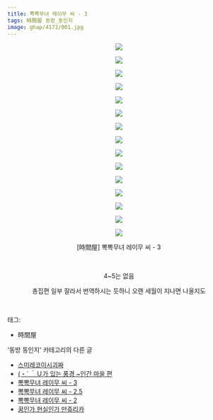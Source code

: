 ```yaml
---
title: 뽁뽁무녀 레이무 씨 - 3
tags: 時間屋 동방_동인지
image: ghap/4172/001.jpg
---
```

<div class="article">
<p style="text-align: center; clear: none; float: none;"><img src="{{ site.nasurl }}/ghap/4172/001.jpg"/></p>
<p style="text-align: center; clear: none; float: none;"><img src="{{ site.nasurl }}/ghap/4172/002.jpg"/></p>
<p style="text-align: center; clear: none; float: none;"><img src="{{ site.nasurl }}/ghap/4172/003.jpg"/></p>
<p style="text-align: center; clear: none; float: none;"><img src="{{ site.nasurl }}/ghap/4172/004.jpg"/></p>
<p style="text-align: center; clear: none; float: none;"><img src="{{ site.nasurl }}/ghap/4172/005.jpg"/></p>
<p style="text-align: center; clear: none; float: none;"><img src="{{ site.nasurl }}/ghap/4172/006.jpg"/></p>
<p style="text-align: center; clear: none; float: none;"><img src="{{ site.nasurl }}/ghap/4172/007.jpg"/></p>
<p style="text-align: center; clear: none; float: none;"><img src="{{ site.nasurl }}/ghap/4172/008.jpg"/></p>
<p style="text-align: center; clear: none; float: none;"><img src="{{ site.nasurl }}/ghap/4172/009.jpg"/></p>
<p style="text-align: center; clear: none; float: none;"><img src="{{ site.nasurl }}/ghap/4172/010.jpg"/></p>
<p style="text-align: center; clear: none; float: none;"><img src="{{ site.nasurl }}/ghap/4172/011.jpg"/></p>
<p style="text-align: center; clear: none; float: none;"><img src="{{ site.nasurl }}/ghap/4172/012.jpg"/></p>
<p style="text-align: center; clear: none; float: none;"><img src="{{ site.nasurl }}/ghap/4172/013.jpg"/></p>
<p style="text-align: center; clear: none; float: none;"><img src="{{ site.nasurl }}/ghap/4172/014.jpg"/></p>
<p style="text-align: center; clear: none; float: none;"><img src="{{ site.nasurl }}/ghap/4172/015.jpg"/></p>
<p style="text-align: center; clear: none; float: none;">[時間屋] 뽁뽁무녀 레이무 씨 - 3</p>
<p style="text-align: center; clear: none; float: none;"><br/></p>
<p style="text-align: center; clear: none; float: none;">4~5는 없음</p>
<p style="text-align: center; clear: none; float: none;">총집편 일부 잘라서 번역하시는 듯하니 오랜 세월이 지나면 나올지도</p>
<p><br/></p>
</div><div class="tagTrail">
<p>태그: </p>
<ul>
<li>時間屋</li>
</ul>
</div><div class="another">
<p>'동방 동인지' 카테고리의 다른 글</p>
<ul>
<li><a href="/2018-02-08-ghap_4174">스미레코이시괴짜</a></li>
<li><a href="/2018-02-08-ghap_4173">(・´ ｀Ｕ가 있는 풍경 ~인간 마을 편</a></li>
<li><a href="/2018-02-07-ghap_4172">뽁뽁무녀 레이무 씨 - 3</a></li>
<li><a href="/2018-02-07-ghap_4171">뽁뽁무녀 레이무 씨 - 2.5</a></li>
<li><a href="/2018-02-07-ghap_4170">뽁뽁무녀 레이무 씨 - 2</a></li>
<li><a href="/2018-02-07-ghap_4169">꿈인가 현실인가 만쥬리카</a></li>
</ul>
</div><div class="cb_module cb_fluid">
<div class="cb_wrt cb_profile">
</div><!-- commentList close -->
</div>
